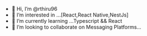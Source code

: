 - 👋 Hi, I’m @rthiru96
- 👀 I’m interested in ...[React,React Native,NestJs]
- 🌱 I’m currently learning ...Typescript && React
- 💞️ I’m looking to collaborate on Messaging Platforms...


<!---
rthiru96/rthiru96 is a ✨ special ✨ repository because its `README.md` (this file) appears on your GitHub profile.
You can click the Preview link to take a look at your changes.
--->
